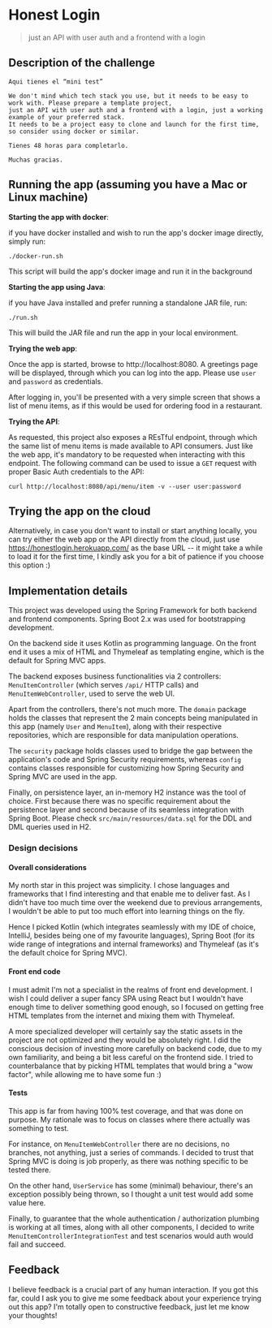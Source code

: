 # Honest Login
> just an API with user auth and a frontend with a login

## Description of the challenge
```
Aqui tienes el “mini test”

We don't mind which tech stack you use, but it needs to be easy to work with. Please prepare a template project, 
just an API with user auth and a frontend with a login, just a working example of your preferred stack. 
It needs to be a project easy to clone and launch for the first time, so consider using docker or similar.

Tienes 48 horas para completarlo.

Muchas gracias.
```

## Running the app (assuming you have a Mac or Linux machine)

**Starting the app with docker**: 

if you have docker installed and wish to run the app's docker image directly, simply run: 
```
./docker-run.sh
```

This script will build the app's docker image and run it in the background

**Starting the app using Java**: 

if you have Java installed and prefer running a standalone JAR file, run:
```
./run.sh
```
This will build the JAR file and run the app in your local environment.

**Trying the web app**:

Once the app is started, browse to http://localhost:8080. A greetings page will be displayed, through which you can log 
into the app. Please use `user` and `password` as credentials. 

After logging in, you'll be presented with a very simple screen that shows a list of menu items, as if this would be used
for ordering food in a restaurant.

**Trying the API**:

As requested, this project also exposes a REsTful endpoint, through which the same list of menu items is made available
to API consumers. Just like the web app, it's mandatory to be requested when interacting with this endpoint. The following 
command can be used to issue a `GET` request with proper Basic Auth credentials to the API:

```
curl http://localhost:8080/api/menu/item -v --user user:password
```

## Trying the app on the cloud

Alternatively, in case you don't want to install or start anything locally, you can try either the web app or the API directly from 
the cloud, just use https://honestlogin.herokuapp.com/ as the base URL -- it might take a while to load it for the first time,
I kindly ask you for a bit of patience if you choose this option :)

## Implementation details

This project was developed using the Spring Framework for both backend and frontend components. Spring Boot 2.x was used 
for bootstrapping development.

On the backend side it uses Kotlin as programming language. On the front end it uses a mix of HTML and Thymeleaf as 
templating engine, which is the default for Spring MVC apps.

The backend exposes business functionalities via 2 controllers: `MenuItemController` (which serves `/api/` HTTP calls) and
`MenuItemWebController`, used to serve the web UI.

Apart from the controllers, there's not much more. The `domain` package holds the classes that represent the 2 main concepts
being manipulated in this app (namely `User` and `MenuItem`), along with their respective repositories, which are responsible
for data manipulation operations.

The `security` package holds classes used to bridge the gap between the application's code and Spring Security requirements, 
whereas `config` contains classes responsible for customizing how Spring Security and Spring MVC are used in the app.

Finally, on persistence layer, an in-memory H2 instance was the tool of choice. First because there was no specific requirement
about the persistence layer and second because of its seamless integration with Spring Boot. Please check `src/main/resources/data.sql`
for the DDL and DML queries used in H2.

### Design decisions

#### Overall considerations
My north star in this project was simplicity. I chose languages and frameworks that I find interesting and that enable me
to deliver fast. As I didn't have too much time over the weekend due to previous arrangements, I wouldn't be able to put
too much effort into learning things on the fly. 

Hence I picked Kotlin (which integrates seamlessly with my IDE of choice, IntelliJ, besides being one of my favourite languages), 
Spring Boot (for its wide range of integrations and internal frameworks) and Thymeleaf (as it's the default choice for Spring MVC).

#### Front end code
I must admit I'm not a specialist in the realms of front end development. I wish I could deliver a super fancy SPA using React
but I wouldn't have enough time to deliver something good enough, so I focused on getting free HTML templates from the internet
and mixing them with Thymeleaf.

A more specialized developer will certainly say the static assets in the project are not optimized and they would be 
absolutely right. I did the conscious decision of investing more carefully on backend code, due to my own familiarity, and
being a bit less careful on the frontend side. I tried to counterbalance that by picking HTML templates that would bring
a "wow factor", while allowing me to have some fun :) 

#### Tests
This app is far from having 100% test coverage, and that was done on purpose. My rationale was to focus on classes where
there actually was something to test.

For instance, on `MenuItemWebController` there are no decisions, no branches, not anything, just a series of commands. I 
decided to trust that Spring MVC is doing is job properly, as there was nothing specific to be tested there.

On the other hand, `UserService` has some (minimal) behaviour, there's an exception possibly being thrown, so I thought 
a unit test would add some value here.

Finally, to guarantee that the whole authentication / authorization plumbing is working at all times, along with all other 
components, I decided to write `MenuItemControllerIntegrationTest` and test scenarios would auth would fail and succeed.

## Feedback

I believe feedback is a crucial part of any human interaction. If you got this far, could I ask you to give me some feedback about your experience trying out this app? I'm totally open to constructive feedback, just let me know your thoughts!
